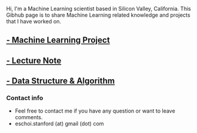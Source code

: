 Hi, I'm a Machine Learning scientist based in Silicon Valley, California. 
This Gibhub page is to share Machine Learning related knowledge and projects that I have worked on.

## [**-** Machine Learning Project](project/project.md)

## [**-** Lecture Note](lecture_note/lecturenote.md)

## [**-** Data Structure & Algorithm](dsa/dsa.md)

### Contact info
- Feel free to contact me if you have any question or want to leave comments. 
- eschoi.stanford (at) gmail (dot) com
